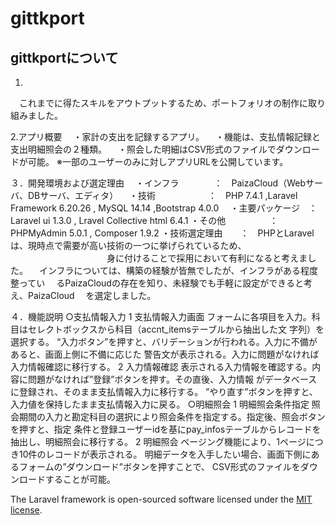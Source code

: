 # gittkport

## gittkportについて

1.
　これまでに得たスキルをアウトプットするため、ポートフォリオの制作に取り組みました。

2.アプリ概要
　・家計の支出を記録するアプリ。
　・機能は、支払情報記録と支出明細照会の２種類。
　・照会した明細はCSV形式のファイルでダウンロードが可能。
    ※一部のユーザーのみに対しアプリURLを公開しています。

３．開発環境および選定理由
　・インフラ　　　　：　PaizaCloud（Webサーバ、DBサーバ、エディタ）
　・技術　　　　　　：　PHP 7.4.1 ,Laravel Framework 6.20.26 , MySQL 14.14 ,Bootstrap 4.0.0
　・主要パッケージ　：　Laravel ui 1.3.0 , Lravel Collective html 6.4.1
  ・その他　　　　　：　PHPMyAdmin 5.0.1 , Composer 1.9.2
  ・技術選定理由　　：　PHPとLaravelは、現時点で需要が高い技術の一つに挙げられているため、
  　　　　　　　　　　　身に付けることで採用において有利になると考えました。
                    　インフラについては、構築の経験が皆無でしたが、インフラがある程度整ってい
                    　るPaizaCloudの存在を知り、未経験でも手軽に設定ができると考え、PaizaCloud
                    　を選定しました。

４．機能説明
    ○支払情報入力
    1 支払情報入力画面
    フォームに各項目を入力。科目はセレクトボックスから科目（accnt_itemsテーブルから抽出した文
    字列）を選択する。
    “入力ボタン”を押すと、バリデーションが行われる。入力に不備があると、画面上側に不備に応じた
    警告文が表示される。入力に問題がなければ入力情報確認に移行する。
    2 入力情報確認
    表示される入力情報を確認する。内容に問題がなければ”登録”ボタンを押す。その直後、入力情報
    がデータベースに登録され、そのまま支払情報入力に移行する。
    ”やり直す”ボタンを押すと、入力値を保持したまま支払情報入力に戻る。
    ○明細照会
    1 明細照会条件指定
    照会期間の入力と勘定科目の選択により照会条件を指定する。指定後、照会ボタンを押すと、指定
    条件と登録ユーザーidを基にpay_infosテーブルからレコードを抽出し、明細照会に移行する。
    2 明細照会
    ページング機能により、1ページにつき10件のレコードが表示される。
    明細データを入手したい場合、画面下側にあるフォームの”ダウンロード”ボタンを押すことで、
    CSV形式のファイルをダウンロードすることが可能。
    


The Laravel framework is open-sourced software licensed under the [MIT license](https://opensource.org/licenses/MIT).
